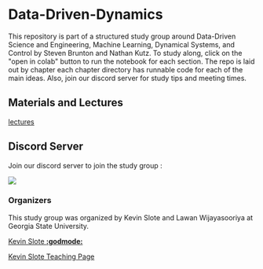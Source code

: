 # Data-Driven-Dynamics

This repository is part of a structured study group around Data-Driven Science and Engineering, Machine Learning, Dynamical Systems, and Control by Steven Brunton and Nathan Kutz.
To study along, click on the "open in colab" button to run the notebook for each section. The repo is laid out by chapter each chapter directory has runnable code for each of the main ideas.
Also, join our discord server for study tips and meeting times.

## Materials and Lectures
[lectures](https://www.databookuw.com/)


## Discord Server

Join our discord server to join the study group :

[![](https://dcbadge.vercel.app/api/server/ENh9rx4ARs)](https://discord.gg/ENh9rx4ARs)

### Organizers

This study group was organized by Kevin Slote and Lawan Wijayasooriya at Georgia State University.

[Kevin Slote **:godmode:**](https://kslote1.github.io/)

[Kevin Slote Teaching Page](https://sites.google.com/view/kevin-slote)
